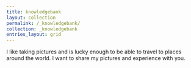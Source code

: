 ```yaml
---
title: knowledgebank
layout: collection
permalink: /_knowledgebank/
collection: _knowledgebank
entries_layout: grid
---
```


I like taking pictures and is lucky enough to be able to travel to places around the world. 
I want to share my pictures and experience with you. 